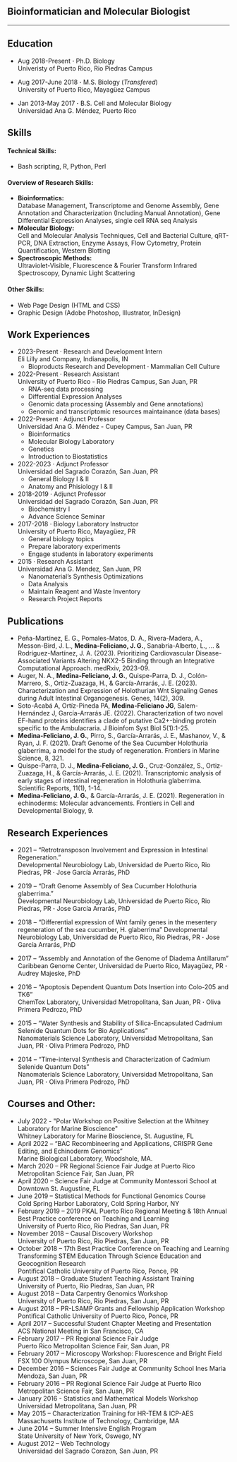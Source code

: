 ## Bioinformatician and Molecular Biologist
___

## Education
- Aug 2018-Present **·** Ph.D. Biology  
Univeristy of Puerto Rico, Rio Piedras Campus

- Aug 2017-June 2018 **·** M.S. Biology (_Transfered_)  
University of Puerto Rico, Mayagüez Campus

- Jan 2013-May 2017 **·** B.S. Cell and Molecular Biology  
Universidad Ana G. Méndez, Puerto Rico

## Skills

#### **Technical Skills:**  
* Bash scripting, R, Python, Perl

#### **Overview of Research Skills:**
- **Bioinformatics:**  
Database Management, Transcriptome and Genome Assembly, Gene Annotation and Characterization (Including Manual Annotation), Gene Differential Expression Analyses, single cell RNA seq Analysis
- **Molecular Biology:**  
Cell and Molecular Analysis Techniques, Cell and Bacterial Culture, qRT-PCR, DNA Extraction, Enzyme Assays, Flow Cytometry, Protein Quantification, Western Blotting
- **Spectroscopic Methods:**  
Ultraviolet-Visible, Fluorescence & Fourier Transform Infrared Spectroscopy, Dynamic Light Scattering

#### **Other Skills:**  
- Web Page Design (HTML and CSS)
- Graphic Design (Adobe Photoshop, Illustrator, InDesign)

## Work Experiences
* 2023-Present · Research and Development Intern  
  Eli Lilly and Company, Indianapolis, IN
  - Bioproducts Research and Development · Mammalian Cell Culture
* 2022-Present · Research Assistant  
   University of Puerto Rico - Rio Piedras Campus, San Juan, PR
  - RNA-seq data processing
  - Differential Expression Analyses
  - Genomic data processing (Assembly and Gene annotations)
  - Genomic and transcriptomic resources maintainance (data bases)
* 2022-Present · Adjunct Professor  
  Universidad Ana G. Méndez - Cupey Campus, San Juan, PR
  - Bioinformatics
  - Molecular Biology Laboratory
  - Genetics
  - Introduction to Biostatistics
* 2022-2023 · Adjunct Professor  
  Universidad del Sagrado Corazón, San Juan, PR
  - General Biology I & II
  - Anatomy and Phisiology I & II
* 2018-2019 · Adjunct Professor  
  Universidad del Sagrado Corazón, San Juan, PR
  - Biochemistry I
  - Advance Science Seminar
* 2017-2018 · Biology Laboratory Instructor  
  University of Puerto Rico, Mayagüez, PR
  - General biology topics
  - Prepare laboratory experiments
  - Engage students in laboratory experiments
* 2015 · Research Assistant  
  Universidad Ana G. Mendez, San Juan, PR
  - Nanomaterial’s Synthesis Optimizations
  - Data Analysis
  - Maintain Reagent and Waste Inventory
  - Research Project Reports

## Publications
* Peña-Martínez, E. G., Pomales-Matos, D. A., Rivera-Madera, A., Messon-Bird, J. L., **Medina-Feliciano, J. G.**, Sanabria-Alberto, L., ... & Rodríguez-Martínez, J. A. (2023). Prioritizing Cardiovascular Disease-Associated Variants Altering NKX2-5 Binding through an Integrative Computational Approach. medRxiv, 2023-09.
* Auger, N. A., **Medina-Feliciano, J. G.**, Quispe-Parra, D. J., Colón-Marrero, S., Ortiz-Zuazaga, H., & García-Arrarás, J. E. (2023). Characterization and Expression of Holothurian Wnt Signaling Genes during Adult Intestinal Organogenesis. Genes, 14(2), 309.
* Soto-Acabá A, Ortíz-Pineda PA, **Medina-Feliciano JG**, Salem-Hernández J, García-Arrarás JE. (2022).
Characterization of two novel EF-hand proteins identifies a clade of putative Ca2+-binding protein specific to
the Ambulacraria. J Bioinfom Syst Biol 5(1):1-25.
* **Medina-Feliciano, J. G.**, Pirro, S., García-Arrarás, J. E., Mashanov, V., & Ryan, J. F. (2021). Draft Genome of
the Sea Cucumber Holothuria glaberrima, a model for the study of regeneration. Frontiers in Marine Science,
8, 321.
* Quispe-Parra, D. J., **Medina-Feliciano, J. G.**, Cruz-González, S., Ortiz-Zuazaga, H., & García-Arrarás, J. E.
(2021). Transcriptomic analysis of early stages of intestinal regeneration in Holothuria glaberrima. Scientific
Reports, 11(1), 1-14.
* **Medina-Feliciano, J. G.**, & García-Arrarás, J. E. (2021). Regeneration in echinoderms: Molecular
advancements. Frontiers in Cell and Developmental Biology, 9.

## Research Experiences

* 2021 – “Retrotransposon Involvement and Expression in Intestinal Regeneration.”  
Developmental Neurobiology Lab, Universidad de Puerto Rico, Rio Piedras, PR · Jose García Arrarás, PhD

* 2019 – “Draft Genome Assembly of Sea Cucumber Holothuria glaberrima.”  
Developmental Neurobiology Lab, Universidad de Puerto Rico, Rio Piedras, PR **·** Jose García Arrarás, PhD

* 2018 – “Differential expression of Wnt family genes in the mesentery regeneration of the sea cucumber, H. glaberrima”
Developmental Neurobiology Lab, Universidad de Puerto Rico, Rio Piedras, PR **·** Jose García Arrarás, PhD

* 2017 – “Assembly and Annotation of the Genome of Diadema Antillarum”
Caribbean Genome Center, Universidad de Puerto Rico, Mayagüez, PR **·** Audrey Majeske, PhD

* 2016 – “Apoptosis Dependent Quantum Dots Insertion into Colo-205 and TK6”  
ChemTox Laboratory, Universidad Metropolitana, San Juan, PR **·** Oliva Primera Pedrozo, PhD

* 2015 – “Water Synthesis and Stability of Silica-Encapsulated Cadmium Selenide Quantum Dots for Bio Applications”  
Nanomaterials Science Laboratory, Universidad Metropolitana, San Juan, PR **·** Oliva Primera Pedrozo, PhD

* 2014 – “Time-interval Synthesis and Characterization of Cadmium Selenide Quantum Dots”  
Nanomaterials Science Laboratory, Universidad Metropolitana, San Juan, PR **·** Oliva Primera Pedrozo, PhD

## Courses and Other:

* July 2022 - "Polar Workshop on Positive Selection at the Whitney Laboratory for Marine Bioscience"  
Whitney Laboratory for Marine Bioscience, St. Augustine, FL
* April 2022 – “BAC Recombineering and Applications, CRISPR Gene Editing, and Echinoderm Genomics”  
Marine Biological Laboratory, Woodshole, MA.
* March 2020 – PR Regional Science Fair Judge at Puerto Rico Metropolitan Science Fair, San Juan, PR
* April 2020 – Science Fair Judge at Community Montessori School at Downtown St. Augustine, FL
* June 2019 – Statistical Methods for Functional Genomics Course  
Cold Spring Harbor Laboratory, Cold Spring Harbor, NY
* February 2019 – 2019 PKAL Puerto Rico Regional Meeting & 18th Annual Best Practice conference on Teaching and Learning  
University of Puerto Rico, Rio Piedras, San Juan, PR
* November 2018 – Causal Discovery Workshop  
University of Puerto Rico, Rio Piedras, San Juan, PR
* October 2018 – 17th Best Practice Conference on Teaching and Learning Transforming STEM Education Through Science Education and Geocognition Research  
Pontifical Catholic University of Puerto Rico, Ponce, PR
* August 2018 – Graduate Student Teaching Assistant Training  
University of Puerto, Rio Piedras, San Juan, PR
* August 2018 – Data Carpentry Genomics Workshop  
University of Puerto Rico, Rio Piedras, San Juan, PR
* August 2018 – PR-LSAMP Grants and Fellowship Application Workshop  
Pontifical Catholic University of Puerto Rico, Ponce, PR
* April 2017 – Successful Student Chapter Meeting and Presentation  
ACS National Meeting in San Francisco, CA
* February 2017 – PR Regional Science Fair Judge  
Puerto Rico Metropolitan Science Fair, San Juan, PR
* February 2017 – Microscopy Workshop: Fluorescence and Bright Field FSX 100 Olympus Microscope, San Juan, PR
* December 2016 – Sciences Fair Judge at Community School Ines Maria Mendoza, San Juan, PR
* February 2016 – PR Regional Science Fair Judge at Puerto Rico Metropolitan Science Fair, San Juan, PR
* January 2016 - Statistics and Mathematical Models Workshop  
Universidad Metropolitana, San Juan, PR
* May 2015 – Characterization Training for HR-TEM & ICP-AES  
Massachusetts Institute of Technology, Cambridge, MA
* June 2014 – Summer Intensive English Program  
State University of New York, Oswego, NY
* August 2012 – Web Technology  
Universidad del Sagrado Corazon, San Juan, PR